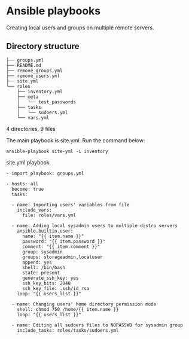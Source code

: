 # Ansible playbooks

Creating local users and groups on multiple remote servers.

## Directory structure
```
├── groups.yml
├── README.md
├── remove_groups.yml
├── remove_users.yml
├── site.yml
└── roles
    ├── inventory.yml
    ├── meta
    │   └── test_passwords
    ├── tasks
    │   └── sudoers.yml
    └── vars.yml
```
4 directories, 9 files

The main playbook is site.yml. Run the command below:
```
ansible-playbook site-yml -i inventory
```

site.yml playbook
```
- import_playbook: groups.yml

- hosts: all
  become: true
  tasks:

  - name: Importing users' variables from file
    include_vars:
      file: roles/vars.yml

  - name: Adding local sysadmin users to multiple distro servers
    ansible.builtin.user:
      name: "{{ item.name }}"
      password: "{{ item.password }}"
      comment: "{{ item.comment }}"
      group: sysadmin
      groups: storageadmin,localuser
      append: yes
      shell: /bin/bash
      state: present
      generate_ssh_key: yes
      ssh_key_bits: 2048
      ssh_key_file: .ssh/id_rsa
    loop: "{{ users_list }}"

  - name: Changing users' home directory permission mode
    shell: chmod 750 /home/{{ item.name }}
    loop: "{{ users_list }}"

  - name: Editing all sudoers files to NOPASSWD for sysadmin group
    include_tasks: roles/tasks/sudoers.yml
```
